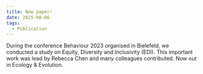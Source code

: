 ```yaml
---
title: New paper!
date: 2025-08-06
tags:
  - Publication
---
```


During the conference Behaviour 2023 organised in Bielefeld, we conducted a study on Equity, Diversity and Inclusivity (EDI). This important work was lead by Rebecca Chen and many colleagues contributed. Now out in Ecology & Evolution.

<!--more-->